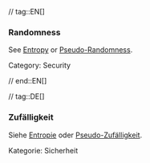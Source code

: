 // tag::EN[]
### Randomness

See [Entropy](#term-entropy) or [Pseudo-Randomness](#term-pseudo-randomness).

Category: Security


// end::EN[]

// tag::DE[]
### Zufälligkeit

Siehe [Entropie](#term-entropy) oder
[Pseudo-Zufälligkeit](#term-pseudo-randomness).

Kategorie: Sicherheit

